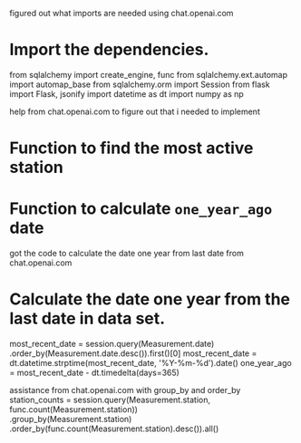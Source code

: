 figured out what imports are needed using chat.openai.com

# Import the dependencies.
from sqlalchemy import create_engine, func
from sqlalchemy.ext.automap import automap_base
from sqlalchemy.orm import Session
from flask import Flask, jsonify
import datetime as dt
import numpy as np

help from chat.openai.com to figure out that i needed to implement 
# Function to find the most active station
# Function to calculate `one_year_ago` date

got the code to calculate the date one year from last date from chat.openai.com
# Calculate the date one year from the last date in data set.
most_recent_date = session.query(Measurement.date)\
                 .order_by(Measurement.date.desc()).first()[0]
most_recent_date = dt.datetime.strptime(most_recent_date, '%Y-%m-%d').date()
one_year_ago = most_recent_date - dt.timedelta(days=365)

assistance from chat.openai.com with group_by and order_by
station_counts = session.query(Measurement.station, func.count(Measurement.station))\
                 .group_by(Measurement.station)\
                 .order_by(func.count(Measurement.station).desc()).all()
